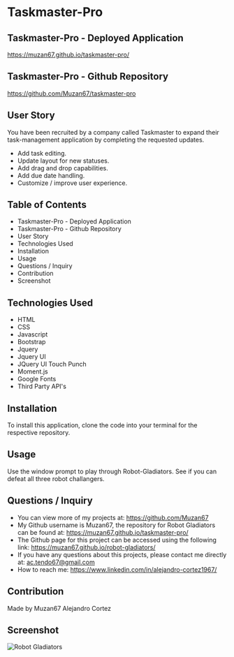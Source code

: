 # Taskmaster-Pro

## Taskmaster-Pro - Deployed Application

https://muzan67.github.io/taskmaster-pro/

## Taskmaster-Pro - Github Repository

https://github.com/Muzan67/taskmaster-pro

## User Story

You have been recruited by a company called Taskmaster to expand their task-management application by completing the requested updates.

- Add task editing.
- Update layout for new statuses.
- Add drag and drop capabilities.
- Add due date handling.
- Customize / improve user experience. 

## Table of Contents

- Taskmaster-Pro - Deployed Application
- Taskmaster-Pro - Github Repository
- User Story
- Technologies Used
- Installation
- Usage
- Questions / Inquiry
- Contribution
- Screenshot

## Technologies Used

- HTML
- CSS
- Javascript
- Bootstrap
- Jquery
- Jquery UI
- JQuery UI Touch Punch
- Moment.js
- Google Fonts
- Third Party API's

## Installation

To install this application, clone the code into your terminal for the respective repository.

## Usage

Use the window prompt to play through Robot-Gladiators. See if you can defeat all three robot challangers.

## Questions / Inquiry

- You can view more of my projects at: https://github.com/Muzan67
- My Github username is Muzan67, the repository for Robot Gladiators can be found at: https://muzan67.github.io/taskmaster-pro/
- The Github page for this project can be accessed using the following link: https://muzan67.github.io/robot-gladiators/
- If you have any questions about this projects, please contact me directly at: ac.tendo67@gmail.com
- How to reach me: https://www.linkedin.com/in/alejandro-cortez1967/

## Contribution

Made by Muzan67 Alejandro Cortez

## Screenshot
![Robot Gladiators](https://user-images.githubusercontent.com/102841726/204962507-777cb263-3fb8-45cf-94a2-91b664ee23fe.png)
